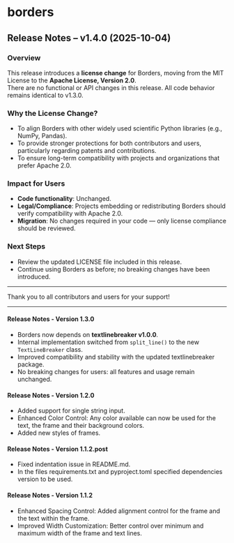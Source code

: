 # borders

## Release Notes – v1.4.0 (2025-10-04)

### Overview

This release introduces a **license change** for Borders, moving from the MIT License to the **Apache License, Version 2.0**.  
There are no functional or API changes in this release. All code behavior remains identical to v1.3.0.

### Why the License Change?

- To align Borders with other widely used scientific Python libraries (e.g., NumPy, Pandas).
- To provide stronger protections for both contributors and users, particularly regarding patents and contributions.
- To ensure long-term compatibility with projects and organizations that prefer Apache 2.0.

### Impact for Users

- **Code functionality**: Unchanged.
- **Legal/Compliance**: Projects embedding or redistributing Borders should verify compatibility with Apache 2.0.
- **Migration**: No changes required in your code — only license compliance should be reviewed.

### Next Steps

- Review the updated LICENSE file included in this release.
- Continue using Borders as before; no breaking changes have been introduced.

---

Thank you to all contributors and users for your support!

---

#### Release Notes - Version 1.3.0

- Borders now depends on **textlinebreaker v1.0.0**.
- Internal implementation switched from `split_line()` to the new `TextLineBreaker` class.
- Improved compatibility and stability with the updated textlinebreaker package.
- No breaking changes for users: all features and usage remain unchanged.

#### Release Notes - Version 1.2.0

- Added support for single string input.
- Enhanced Color Control: Any color available can now be used for the text, the frame and their background colors.
- Added new styles of frames.

#### Release Notes - Version 1.1.2.post

- Fixed indentation issue in README.md.
- In the files requirements.txt and pyproject.toml specified dependencies version to be used.

#### Release Notes - Version 1.1.2

- Enhanced Spacing Control: Added alignment control for the frame and the text within the frame.
- Improved Width Customization: Better control over minimum and maximum width of the frame and text lines.
